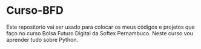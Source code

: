 # Curso-BFD

Este repositorio vai ser usado para colocar os meus códigos e projetos que faço no curso Bolsa Futuro Digital da Softex Pernambuco.
Neste curso vou aprender tudo sobre Python.